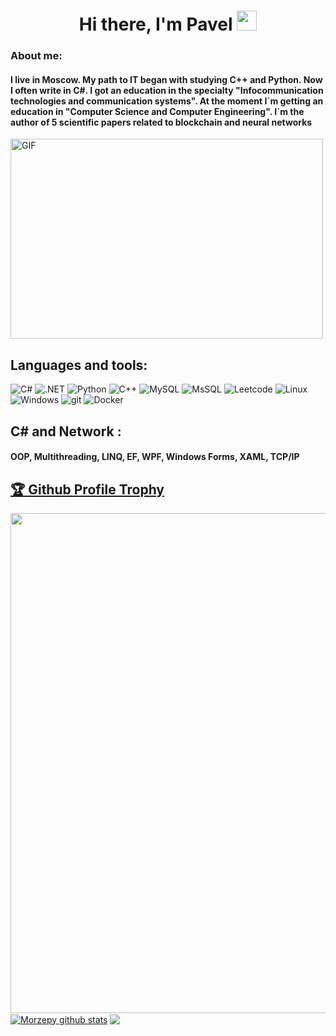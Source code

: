 <h1 align="center">Hi there, I'm Pavel</a> 
<img src="https://github.com/blackcater/blackcater/raw/main/images/Hi.gif" height="32"/></h1>
<h3 align="left">About me:</h3>
<h4 align="left">I live in Moscow. My path to IT began with studying C++ and Python. Now I often write in C#. I got an education in the specialty "Infocommunication technologies and communication systems". At the moment I`m getting an education in "Computer Science and Computer Engineering". I`m the author of 5 scientific papers related to blockchain and neural networks </h4>

 <img align="center" alt="GIF" src="https://github.com/abhisheknaiidu/abhisheknaiidu/blob/master/code.gif?raw=true" width="500" height="320" />
 
<h2 align="left">Languages and tools:</h2>
<p>
 <img alt="C#" src="https://img.shields.io/badge/c%23-%23239120.svg?style=for-the-badge&logo=c-sharp&logoColor=white" />
 <img alt=".NET" src="https://img.shields.io/badge/.NET-5C2D91?style=for-the-badge&logo=.net&logoColor=white" />
 <img alt="Python" src="https://img.shields.io/badge/python-3670A0?style=for-the-badge&logo=python&logoColor=ffdd54" />
 <img alt="C++" src="https://img.shields.io/badge/c++-%2300599C.svg?style=for-the-badge&logo=c%2B%2B&logoColor=white" />
 <img alt="MySQL" src="https://img.shields.io/badge/mysql-%2300f.svg?style=for-the-badge&logo=mysql&logoColor=white" />
 <img alt="MsSQL" src="https://img.shields.io/badge/Microsoft%20SQL%20Server-CC2927?style=for-the-badge&logo=microsoft%20sql%20server&logoColor=white" />
 <img alt="Leetcode" src="https://img.shields.io/badge/LeetCode-000000?style=for-the-badge&logo=LeetCode&logoColor=#d16c06" />
 <img alt="Linux" src="https://img.shields.io/badge/Linux-FCC624?style=for-the-badge&logo=linux&logoColor=black" />
 <img alt="Windows" src="https://img.shields.io/badge/Windows-0078D6?style=for-the-badge&logo=windows&logoColor=white" />
 <img alt="git" src="https://img.shields.io/badge/-Git-F05032?style=flat-square&logo=git&logoColor=white" />
 <img alt="Docker" src="https://img.shields.io/badge/-Docker-46a2f1?style=flat-square&logo=docker&logoColor=white" />
</p>
<h2 align="left">C# and Network :</h2>
<h4 align="left"> OOP,  Multithreading, LINQ, EF, WPF, Windows Forms, XAML, TCP/IP</h4>
<a href="https://github.com/Morzepy/github-profile-trophy"><h2>🏆 Github Profile Trophy</h2></a>
<a href="https://github.com/Morzepy/github-profile-trophy">
  <img width=800 src="https://github-profile-trophy.vercel.app/?username=Morzepy&column=8&theme=gruvbox&no-frame=true"/>
</a>
<a href="https://github.com/Morzepy/github-readme-stats"><img align="center" 
src="https://github-readme-stats.vercel.app/api?username=Morzepy&show_icons=true&include_all_commits=true&theme=buefy&hide_border=true" alt="Morzepy github stats" /></a> <a href="https://github.com/Morzepy/github-readme-stats"><img align="center" src="https://github-readme-stats.vercel.app/api/top-langs/?username=Morzepy&layout=compact&theme=buefy&hide_border=true" /></a> 
